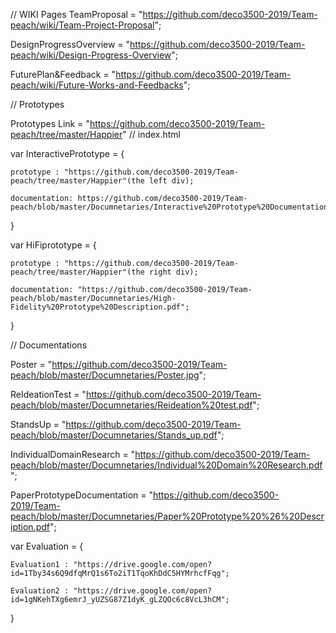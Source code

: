 // WIKI Pages
TeamProposal = "https://github.com/deco3500-2019/Team-peach/wiki/Team-Project-Proposal";

DesignProgressOverview = "https://github.com/deco3500-2019/Team-peach/wiki/Design-Progress-Overview";

FuturePlan&Feedback = "https://github.com/deco3500-2019/Team-peach/wiki/Future-Works-and-Feedbacks";

// Prototypes

Prototypes Link = "https://github.com/deco3500-2019/Team-peach/tree/master/Happier"             // index.html

var InteractivePrototype = {

    prototype : "https://github.com/deco3500-2019/Team-peach/tree/master/Happier"(the left div);
    
    documentation: https://github.com/deco3500-2019/Team-peach/blob/master/Documnetaries/Interactive%20Prototype%20Documentation.pdf
}

var HiFiprototype = {

    prototype : "https://github.com/deco3500-2019/Team-peach/tree/master/Happier"(the right div);
    
    documentation: "https://github.com/deco3500-2019/Team-peach/blob/master/Documnetaries/High-Fidelity%20Prototype%20Description.pdf";
    
}

// Documentations

Poster = "https://github.com/deco3500-2019/Team-peach/blob/master/Documnetaries/Poster.jpg";

ReIdeationTest = "https://github.com/deco3500-2019/Team-peach/blob/master/Documnetaries/Reideation%20test.pdf";

StandsUp = "https://github.com/deco3500-2019/Team-peach/blob/master/Documnetaries/Stands_up.pdf";

IndividualDomainResearch = "https://github.com/deco3500-2019/Team-peach/blob/master/Documnetaries/Individual%20Domain%20Research.pdf";

PaperPrototypeDocumentation = "https://github.com/deco3500-2019/Team-peach/blob/master/Documnetaries/Paper%20Prototype%20%26%20Description.pdf";

var Evaluation = {

    Evaluation1 : "https://drive.google.com/open?id=1Tby34s6Q9dfqMrQ1s6To2iT1TqoKhDdC5HYMrhcfFqg";
    
    Evaluation2 : "https://drive.google.com/open?id=1gNKehTXg6emrJ_yUZSG87Z1dyK_gLZQOc6c8VcL3hCM";
    
}

